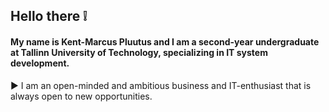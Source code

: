 ## Hello there :grey_exclamation:

#### My name is Kent-Marcus Pluutus and I am a second-year undergraduate at Tallinn University of Technology, specializing in IT system development. 


:arrow_forward: I am an open-minded and ambitious business and IT-enthusiast that is always open to new opportunities.
